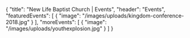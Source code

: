 {
"title": "New Life Baptist Church | Events",
  "header": "Events",
  "featuredEvents": [
    {
      "image": "/images/uploads/kingdom-conference-2018.jpg"
    }
  ],
  "moreEvents": [
    {
      "image": "/images/uploads/youthexplosion.jpg"
    }
  ]
}

